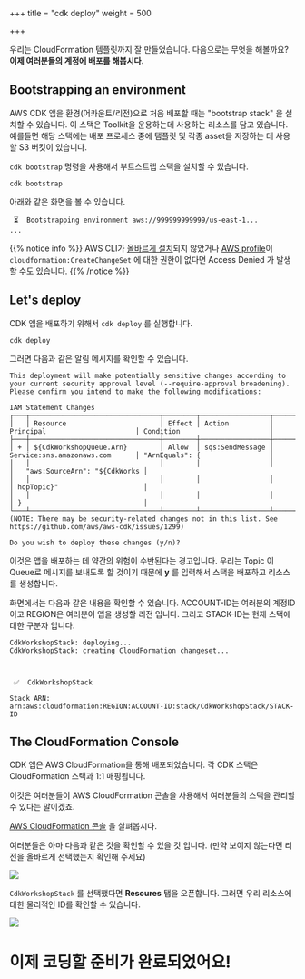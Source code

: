 +++
title = "cdk deploy"
weight = 500

+++

우리는 CloudFormation 템플릿까지 잘 만들었습니다. 다음으로는 무엇을 해볼까요? **이제 여러분들의 계정에 배포를 해봅시다.**

## Bootstrapping an environment

AWS CDK 앱을 환경(어카운트/리전)으로 처음 배포할 때는 "bootstrap stack" 을 설치할 수 있습니다. 이 스택은 Toolkit을 운용하는데 사용하는 리소스를 담고 있습니다. 예를들면 해당 스택에는 배포 프로세스 중에 탬플릿 및 각종 asset을 저장하는 데 사용할 S3 버킷이 있습니다.

`cdk bootstrap` 명령을 사용해서 부트스트랩 스택을 설치할 수 있습니다.

```
cdk bootstrap
```

아래와 같은 화면을 볼 수 있습니다.

```
 ⏳  Bootstrapping environment aws://999999999999/us-east-1...
...
```

{{% notice info %}} AWS CLI가 [올바르게 설치](/15-prerequisites/200-account.html)되지 않았거나 [AWS profile](https://docs.aws.amazon.com/cli/latest/userguide/cli-configure-profiles.html)이 `cloudformation:CreateChangeSet` 에 대한 권한이 없다면 Access Denied 가 발생할 수도 있습니다. {{% /notice %}}

## Let's deploy

CDK 앱을 배포하기 위해서 `cdk deploy` 를 실행합니다.

```
cdk deploy
```

그러면 다음과 같은 알림 메시지를 확인할 수 있습니다.

```text
This deployment will make potentially sensitive changes according to your current security approval level (--require-approval broadening).
Please confirm you intend to make the following modifications:

IAM Statement Changes
┌───┬────────────────────────────────┬────────┬─────────────────┬────────────────────────────────┬────────────────────────────────┐
│   │ Resource                       │ Effect │ Action          │ Principal                      │ Condition                      │
├───┼────────────────────────────────┼────────┼─────────────────┼────────────────────────────────┼────────────────────────────────┤
│ + │ ${CdkWorkshopQueue.Arn}        │ Allow  │ sqs:SendMessage │ Service:sns.amazonaws.com      │ "ArnEquals": {                 │
│   │                                │        │                 │                                │   "aws:SourceArn": "${CdkWorks │
│   │                                │        │                 │                                │ hopTopic}"                     │
│   │                                │        │                 │                                │ }                              │
└───┴────────────────────────────────┴────────┴─────────────────┴────────────────────────────────┴────────────────────────────────┘
(NOTE: There may be security-related changes not in this list. See https://github.com/aws/aws-cdk/issues/1299)

Do you wish to deploy these changes (y/n)?
```

이것은 앱을 배포하는 데 약간의 위험이 수반된다는 경고입니다. 우리는 Topic 이 Queue로 메시지를 보내도록 할 것이기 때문에 **y** 를 입력해서 스택을 배포하고 리소스를 생성합니다.

화면에서는 다음과 같은 내용을 확인할 수 있습니다. ACCOUNT-ID는 여러분의 계정ID 이고 REGION은 여러분이 앱을 생성할 리전 입니다. 그리고 STACK-ID는 현재 스택에 대한 구분자 입니다.

```
CdkWorkshopStack: deploying...
CdkWorkshopStack: creating CloudFormation changeset...



 ✅  CdkWorkshopStack

Stack ARN:
arn:aws:cloudformation:REGION:ACCOUNT-ID:stack/CdkWorkshopStack/STACK-ID
```

## The CloudFormation Console

CDK 앱은 AWS CloudFormation을 통해 배포되었습니다. 각 CDK 스택은 CloudFormation 스택과 1:1 매핑됩니다.

이것은 여러분들이 AWS CloudFormation 콘솔을 사용해서 여러분들의 스택을 관리할 수 있다는 말이겠죠.

[AWS CloudFormation 콘솔](https://console.aws.amazon.com/cloudformation/home) 을 살펴봅시다.

여러분들은 아마 다음과 같은 것을 확인할 수 있을 것 입니다. (만약 보이지 않는다면 리전을 올바르게 선택했는지 확인해 주세요)

![](./cfn1.png)

`CdkWorkshopStack` 를 선택했다면 **Resoures** 탭을 오픈합니다. 그러면 우리 리소스에 대한 물리적인 ID를 확인할 수 있습니다.

![](./cfn2.png)

# 이제 코딩할 준비가 완료되었어요!


